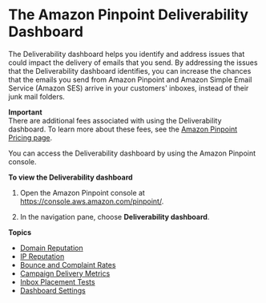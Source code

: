 # The Amazon Pinpoint Deliverability Dashboard<a name="channels-email-deliverability-dashboard"></a>

The Deliverability dashboard helps you identify and address issues that could impact the delivery of emails that you send\. By addressing the issues that the Deliverability dashboard identifies, you can increase the chances that the emails you send from Amazon Pinpoint and Amazon Simple Email Service \(Amazon SES\) arrive in your customers' inboxes, instead of their junk mail folders\.

**Important**  
There are additional fees associated with using the Deliverability dashboard\. To learn more about these fees, see the [Amazon Pinpoint Pricing page](https://aws.amazon.com/pinpoint/pricing/)\.

You can access the Deliverability dashboard by using the Amazon Pinpoint console\.

**To view the Deliverability dashboard**

1. Open the Amazon Pinpoint console at [https://console\.aws\.amazon\.com/pinpoint/](https://console.aws.amazon.com/pinpoint/)\.

1. In the navigation pane, choose **Deliverability dashboard**\.

**Topics**
+ [Domain Reputation](channels-email-deliverability-dashboard-domain.md)
+ [IP Reputation](channels-email-deliverability-dashboard-ip-address.md)
+ [Bounce and Complaint Rates](channels-email-deliverability-dashboard-bounce-complaint.md)
+ [Campaign Delivery Metrics](channels-email-deliverability-dashboard-campaign-delivery.md)
+ [Inbox Placement Tests](channels-email-deliverability-dashboard-pipt.md)
+ [Dashboard Settings](channels-email-deliverability-dashboard-settings.md)